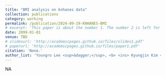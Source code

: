 ```yaml
---
title: "BMI analysis on knhanes data"
collection: publications
category: working
permalink: /publication/2024-09-19-KNHANES-BMI
# excerpt: 'This paper is about the number 1. The number 2 is left for future work.'
date: 2099-01-01
venue: TBD
# slidesurl: 'http://academicpages.github.io/files/slides1.pdf'
# paperurl: 'http://academicpages.github.io/files/paper1.pdf'
citation: 'None.'
author_list: 'Youngro Lee <sup>&dagger;</sup>, <b> <ins> Kyungjin Kim </ins> </b> <sup>&dagger;</sup> & Sewon Oh'
---
```

NA
